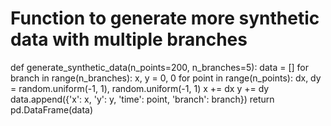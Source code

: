 # Function to generate more synthetic data with multiple branches
def generate_synthetic_data(n_points=200, n_branches=5):
    data = []
    for branch in range(n_branches):
        x, y = 0, 0
        for point in range(n_points):
            dx, dy = random.uniform(-1, 1), random.uniform(-1, 1)
            x += dx
            y += dy
            data.append({'x': x, 'y': y, 'time': point, 'branch': branch})
    return pd.DataFrame(data)

